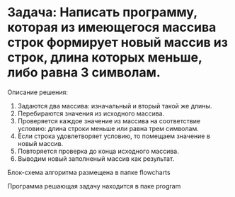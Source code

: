 # Задача: Написать программу, которая из имеющегося массива строк формирует новый массив из строк, длина которых меньше, либо равна 3 символам.

Описание решения:

1. Задаются два массива: изначальный и вторый такой же длины.
2. Перебираются значения из исходного массива.
3. Проверяется каждое значение из массива на соответствие условию: длина строки меньше или равна трем символам.
4. Если строка удовлетворяет условию, то помещаем значение в новый массив.
5. Повторяется проверка до конца исходного массива.
6. Выводим новый заполненый массив как результат.

Блок-схема алгоритма размещена в папке flowcharts

Программа решающая задачу находится в паке program
